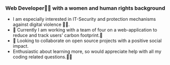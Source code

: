### Web Developer👩‍💻 with a women and human rights background

- I am especially interested in IT-Security and protection mechanisms against digital violence 🙅‍♀️.
- 🌱 Currently I am working with a team of four on a web-application to reduce and track users' carbon footprint.🦶
- 👯 Looking to collaborate on open source projects with a positive social impact.
- Enthusiastic about learning more, so would appreciate help with all my coding related questions.🙋‍♀️
